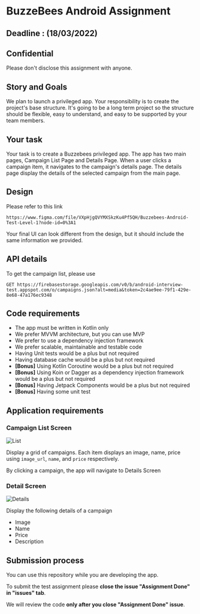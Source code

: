 # BuzzeBees Android Assignment 

## Deadline : (18/03/2022)
## Confidential
Please don't disclose this assignment with anyone. 

## Story and Goals
We plan to launch a privileged app. Your responsibility is to create the project's base structure. It's going to be a long term project so the structure should be flexible, easy to understand, and easy to be supported by your team members.

## Your task

Your task is to create a Buzzebees privileged app. The app has two main pages, Campaign List Page and Details Page. When a user clicks a campaign item, it navigates to the campaign's details page. The details page display the details of the selected campaign from the main page.

## Design

Please refer to this link
```
https://www.figma.com/file/VXpHjgQVYMXSkzKu4Pf5QH/Buzzebees-Android-Test-Level-1?node-id=0%3A1
```
Your final UI can look different from the design, but it should include the same information we provided.

## API details

To get the campaign list, please use
```
GET https://firebasestorage.googleapis.com/v0/b/android-interview-test.appspot.com/o/campaigns.json?alt=media&token=2c4ae9ee-79f1-429e-8e68-47a176ec9348
```

## Code requirements
 * The app must be written in Kotlin only
 * We prefer MVVM architecture, but you can use MVP
 * We prefer to use a dependency injection framework
 * We prefer scalable, maintainable and testable code
 * Having Unit tests would be a plus but not required
 * Having database cache would be a plus but not required
 * **[Bonus]** Using Kotlin Coroutine would be a plus but not required
 * **[Bonus]** Using Koin or Dagger as a dependency injection framework would be a plus but not required
 * **[Bonus]** Having Jetpack Components would be a plus but not required
* **[Bonus]** Having some unit test

## Application requirements

### Campaign List Screen

![List](https://github.com/Buzzebees/BZBSInterviewTemplate2/blob/master/screenshots/Campaigns.png?raw=true)

Display a grid of campaigns. Each item displays an image, name, price using `image_url`, `name`, and `price` respectively.

By clicking a campaign, the app will navigate to Details Screen

### Detail Screen

![Details](https://github.com/Buzzebees/BZBSInterviewTemplate2/blob/master/screenshots/Details%201.png?raw=true)

Display the following details of a campaign

* Image
* Name
* Price
* Description

## Submission process
  You can use this repository while you are developing the app. 
  
  To submit the test assignment please **close the issue "Assignment Done" in "issues" tab**.
  
  We will review the code **only after you close "Assignment Done" issue**.
